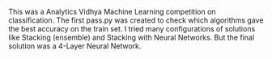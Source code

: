 This was a Analytics Vidhya Machine Learning competition on classification. The first pass.py was created to check which algorithms gave the best accuracy on the train set.
I tried many configurations of solutions like Stacking (ensemble) and Stacking with Neural Networks. But the final solution was a 4-Layer Neural Network. 
